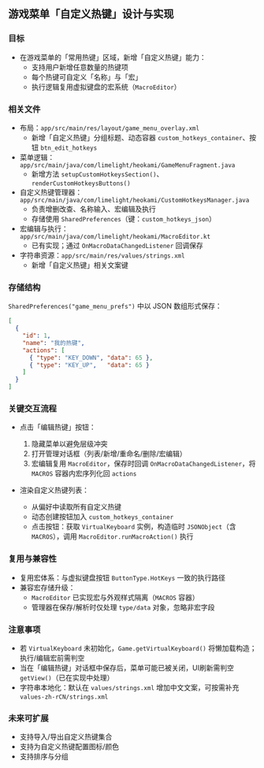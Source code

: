## 游戏菜单「自定义热键」设计与实现

### 目标
- 在游戏菜单的「常用热键」区域，新增「自定义热键」能力：
  - 支持用户新增任意数量的热键项
  - 每个热键可自定义「名称」与「宏」
  - 执行逻辑复用虚拟键盘的宏系统（`MacroEditor`）

### 相关文件
- 布局：`app/src/main/res/layout/game_menu_overlay.xml`
  - 新增「自定义热键」分组标题、动态容器 `custom_hotkeys_container`、按钮 `btn_edit_hotkeys`
- 菜单逻辑：`app/src/main/java/com/limelight/heokami/GameMenuFragment.java`
  - 新增方法 `setupCustomHotkeysSection()`、`renderCustomHotkeysButtons()`
- 自定义热键管理器：`app/src/main/java/com/limelight/heokami/CustomHotkeysManager.java`
  - 负责增删改查、名称输入、宏编辑及执行
  - 存储使用 `SharedPreferences`（键：`custom_hotkeys_json`）
- 宏编辑与执行：`app/src/main/java/com/limelight/heokami/MacroEditor.kt`
  - 已有实现；通过 `OnMacroDataChangedListener` 回调保存
- 字符串资源：`app/src/main/res/values/strings.xml`
  - 新增「自定义热键」相关文案键

### 存储结构
`SharedPreferences("game_menu_prefs")` 中以 JSON 数组形式保存：
```json
[
  {
    "id": 1,
    "name": "我的热键",
    "actions": [
      { "type": "KEY_DOWN", "data": 65 },
      { "type": "KEY_UP",   "data": 65 }
    ]
  }
]
```

### 关键交互流程
- 点击「编辑热键」按钮：
  1) 隐藏菜单以避免层级冲突
  2) 打开管理对话框（列表/新增/重命名/删除/宏编辑）
  3) 宏编辑复用 `MacroEditor`，保存时回调 `OnMacroDataChangedListener`，将 `MACROS` 容器内宏序列化回 `actions`

- 渲染自定义热键列表：
  - 从偏好中读取所有自定义热键
  - 动态创建按钮加入 `custom_hotkeys_container`
  - 点击按钮：获取 `VirtualKeyboard` 实例，构造临时 `JSONObject`（含 `MACROS`），调用 `MacroEditor.runMacroAction()` 执行

### 复用与兼容性
- 复用宏体系：与虚拟键盘按钮 `ButtonType.HotKeys` 一致的执行路径
- 兼容宏存储升级：
  - `MacroEditor` 已实现宏与外观样式隔离（`MACROS` 容器）
  - 管理器在保存/解析时仅处理 `type/data` 对象，忽略非宏字段

### 注意事项
- 若 `VirtualKeyboard` 未初始化，`Game.getVirtualKeyboard()` 将懒加载构造；执行/编辑宏前需判空
- 当在「编辑热键」对话框中保存后，菜单可能已被关闭，UI刷新需判空 `getView()`（已在实现中处理）
- 字符串本地化：默认在 `values/strings.xml` 增加中文文案，可按需补充 `values-zh-rCN/strings.xml`

### 未来可扩展
- 支持导入/导出自定义热键集合
- 支持为自定义热键配置图标/颜色
- 支持排序与分组

